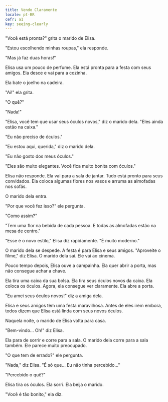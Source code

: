 ```yaml
---
title: Vendo Claramente
locale: pt-BR
cefr: a1
key: seeing-clearly
---
```


"Você está pronta?" grita o marido de Elisa.

"Estou escolhendo minhas roupas," ela responde.

"Mas já faz duas horas!"

Elisa usa um pouco de perfume. Ela está pronta para a festa com seus amigos. Ela desce e vai para a cozinha.

Ela bate o joelho na cadeira.

"Ai!" ela grita.

"O quê?"

"Nada!"

"Elisa, você tem que usar seus óculos novos," diz o marido dela. "Eles ainda estão na caixa."

"Eu não preciso de óculos."

"Eu estou aqui, querida," diz o marido dela.

"Eu não gosto dos meus óculos."

"Eles são muito elegantes. Você fica muito bonita com óculos."

Elisa não responde. Ela vai para a sala de jantar. Tudo está pronto para seus convidados. Ela coloca algumas flores nos vasos e arruma as almofadas nos sofás.

O marido dela entra.

"Por que você fez isso?" ele pergunta.

"Como assim?"

"Tem uma flor na bebida de cada pessoa. E todas as almofadas estão na mesa de centro."

"Esse é o novo estilo," Elisa diz rapidamente. "É muito moderno."

O marido dela se despede. A festa é para Elisa e seus amigos. "Aproveite o filme," diz Elisa. O marido dela sai. Ele vai ao cinema.

Pouco tempo depois, Elisa ouve a campainha. Ela quer abrir a porta, mas não consegue achar a chave.

Ela tira uma caixa da sua bolsa. Ela tira seus óculos novos da caixa. Ela coloca os óculos. Agora, ela consegue ver claramente. Ela abre a porta.

"Eu amei seus óculos novos!" diz a amiga dela.

Elisa e seus amigos têm uma festa maravilhosa. Antes de eles irem embora, todos dizem que Elisa está linda com seus novos óculos.

Naquela noite, o marido de Elisa volta para casa.

"Bem-vindo... Oh!" diz Elisa.

Ela para de sorrir e corre para a sala. O marido dela corre para a sala também. Ele parece muito preocupado.

"O que tem de errado?" ele pergunta.

"Nada," diz Elisa. "É só que... Eu não tinha percebido..."

"Percebido o quê?"

Elisa tira os óculos. Ela sorri. Ela beija o marido.

"Você é tão bonito," ela diz.